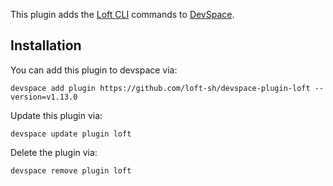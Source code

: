 This plugin adds the [Loft CLI](https://github.com/loft-sh/loft) commands to [DevSpace](https://devspace.sh/). 

## Installation

You can add this plugin to devspace via:
```
devspace add plugin https://github.com/loft-sh/devspace-plugin-loft --version=v1.13.0
```

Update this plugin via:
```
devspace update plugin loft
```

Delete the plugin via:
```
devspace remove plugin loft
```
